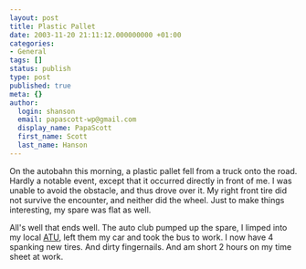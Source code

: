 ```yaml
---
layout: post
title: Plastic Pallet
date: 2003-11-20 21:11:12.000000000 +01:00
categories:
- General
tags: []
status: publish
type: post
published: true
meta: {}
author:
  login: shanson
  email: papascott-wp@gmail.com
  display_name: PapaScott
  first_name: Scott
  last_name: Hanson
---
```

<p>On the autobahn this morning, a plastic pallet fell from a truck onto the road. Hardly a notable event, except that it occurred directly in front of me. I was unable to avoid the obstacle, and thus drove over it. My right front tire did not survive the encounter, and neither did the wheel. Just to make things interesting, my spare was flat as well. </p>
<p>All's well that ends well. The auto club pumped up the spare, I limped into my local <a href="http://www.atu.de">ATU</a>, left them my car and took the bus to work. I now have 4 spanking new tires. And dirty fingernails. And am short 2 hours on my time sheet at work.</p>
